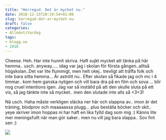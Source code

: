 ```yaml
---
title: "Herregud. Det är mycket nu."
date: 2010-12-15T20:19:54+01:00
slug: herregud-det-ar-mycket-nu
draft: false
categories:
- Allmänt/Vardag
tags:
- blogg.se
- 2010
---
```

Cheese. Heh. Har inte hunnit skriva. Haft sujkt mycket att tänka på här hemma.. usch. anyway..... idag var jag i skolan för första gången..alltså högskolan..Det var lite flummigt, men helt okej.. trevligt att träffa folk och inte bara sitta hemma... Är astrött nu.. Efter skolan så fikade jag och mc i 4 timmar.. kom hem ganska nyligen och vill bara dra på en film och sova ... blir nog cruel intentions igen. Jag var så inställd på att den skulle sluta på ett vis, så jag tänkte inte så mycket.. men den slutade inte alls så <3<3!  
  
  
  
Nä usch. Haha måste verkligen släcka ner här och slappna av.. imon är det träning, blodprov och maaaaassa plugg... plus beställa böcker och skit.. yeye skriver imon hoppas ni har haft en lika fylld dag som mig :) Känns lite mer meningsfullt när man gör saker.. men nu vill jag bara slappa.. Sov fint sen :)  
  
  
![](/assets/images/blogg.se/cruel-intentions_000_121831071.jpg)